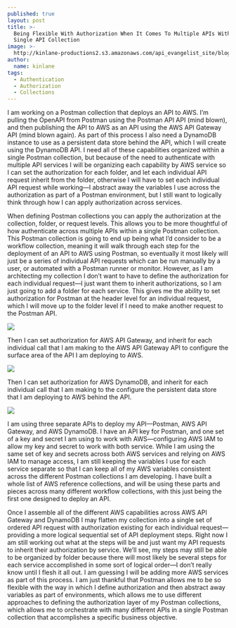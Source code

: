```yaml
---
published: true
layout: post
title: >-
  Being Flexible With Authorization When It Comes To Multiple APIs Within A
  Single API Collection
image: >-
  http://kinlane-productions2.s3.amazonaws.com/api_evangelist_site/blog/postman_aws_deploy_aws_api_gateway_auth.png
author:
  name: kinlane
tags:
  - Authentication
  - Authorization
  - Collections
---
```

I am working on a Postman collection that deploys an API to AWS. I’m pulling the OpenAPI from Postman using the Postman API API (mind blown), and then publishing the API to AWS as an API using the AWS API Gateway API (mind blown again). As part of this process I also need a DynamoDB instance to use as a persistent data store behind the API, which I will create using the DynamoDB API. I need all of these capabilities organized within a single Postman collection, but because of the need to authenticate with multiple API services I will be organizing each capability by AWS service so I can set the authorization for each folder, and let each individual API request inherit from the folder, otherwise I will have to set each individual API request while working—I abstract away the variables I use across the authorization as part of a Postman environment, but I still want to logically think through how I can apply authorization across services.

When defining Postman collections you can apply the authorization at the collection, folder, or request levels. This allows you to be more thoughtful of how authenticate across multiple APIs within a single Postman collection. This Postman collection is going to end up being what I’d consider to be a workflow collection, meaning it will walk through each step for the deployment of an API to AWS using Postman, so eventually it most likely will just be a series of individual API requests which can be run manually by a user, or automated with a Postman runner or monitor. However, as I am architecting my collection I don’t want to have to define the authorization for each individual request—I just want them to inherit authorizations, so I am just going to add a folder for each service. This gives me the ability to set authorization for Postman at the header level for an individual request, which I will move up to the folder level if I need to make another request to the Postman API.

![](http://kinlane-productions2.s3.amazonaws.com/api_evangelist_site/blog/postman_aws_deploy_postman_auth_header.png)

Then I can set authorization for AWS API Gateway, and inherit for each individual call that I am making to the AWS API Gateway API to configure the surface area of the API I am deploying to AWS.

![](http://kinlane-productions2.s3.amazonaws.com/api_evangelist_site/blog/postman_aws_deploy_aws_api_gateway_auth.png)

Then I can set authorization for AWS DynamoDB, and inherit for each individual call that I am making to the configure the persistent data store that I am deploying to AWS behind the API.

![](http://kinlane-productions2.s3.amazonaws.com/api_evangelist_site/blog/postman_aws_deploy_aws_dynamodb_auth.png)

I am using three separate APIs to deploy my API—Postman, AWS API Gateway, and AWS DynamoDB. I have an API key for Postman, and one set of a key and secret I am using to work with AWS—configuring AWS IAM to allow my key and secret to work with both service. While I am using the same set of key and secrets across both AWS services and relying on AWS IAM to manage access, I am still keeping the variables I use for each service separate so that I can keep all of my AWS variables consistent across the different Postman collections I am developing. I have built a whole list of AWS reference collections, and will be using these parts and pieces across many different workflow collections, with this just being the first one designed to deploy an API.

Once I assemble all of the different AWS capabilities across AWS API Gateway and DynamoDB I may flatten my collection into a single set of ordered API request with authorization existing for each individual request—providing a more logical sequential set of API deployment steps. Right now I am still working out what at the steps will be and just want my API requests to inherit their authorization by service. We’ll see, my steps may still be able to be organized by folder because there will most likely be several steps for each service accomplished in some sort of logical order—I don’t really know until I flesh it all out. I am guessing I will be adding more AWS services as part of this process. I am just thankful that Postman allows me to be so flexible with the way in which I define authorization and then abstract away variables as part of environments, which allows me to use different approaches to defining the authorization layer of my Postman collections, which allows me to orchestrate with many different APIs in a single Postman collection that accomplishes a specific business objective.
